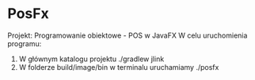 # PosFx
Projekt: Programowanie obiektowe - POS w JavaFX
W celu uruchomienia programu:
1. W głównym katalogu projektu ./gradlew jlink
2. W folderze build/image/bin w terminalu uruchamiamy ./posfx
